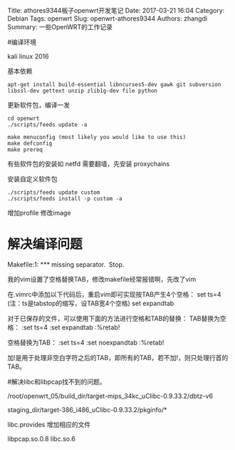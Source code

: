 Title: athores9344板子openwrt开发笔记
Date: 2017-03-21 16:04
Category: Debian
Tags: openwrt
Slug: openwrt-athores9344
Authors: zhangdi
Summary: 一些OpenWRT的工作记录

#编译环境

kali linux 2016

基本依赖
```
apt-get install build-essential libncurses5-dev gawk git subversion libssl-dev gettext unzip zlib1g-dev file python
```

更新软件包，编译一发

```
cd openwrt
./scripts/feeds update -a

make menuconfig (most likely you would like to use this)
make defconfig
make prereq
```

有些软件包的安装如 netfd 需要翻墙，先安装 proxychains

安装自定义软件包
```
./scripts/feeds update custom
./scripts/feeds install -p custom -a
```

增加profile
修改image

# 解决编译问题

Makefile:1: *** missing separator.  Stop.

我的vim设置了空格替换TAB，修改makefile经常报错啊，先改了vim

在.vimrc中添加以下代码后，重启vim即可实现按TAB产生4个空格：
set ts=4  (注：ts是tabstop的缩写，设TAB宽4个空格)
set expandtab

对于已保存的文件，可以使用下面的方法进行空格和TAB的替换：
TAB替换为空格：
:set ts=4
:set expandtab
:%retab!

空格替换为TAB：
:set ts=4
:set noexpandtab
:%retab!

加!是用于处理非空白字符之后的TAB，即所有的TAB，若不加!，则只处理行首的TAB。

#解决libc和libpcap找不到的问题。

/root/openwrt_05/build_dir/target-mips_34kc_uClibc-0.9.33.2/dbtz-v6


staging_dir/target-386_i486_uClibc-0.9.33.2/pkginfo/*

libc.provides 增加相应的文件

libpcap.so.0.8
libc.so.6
